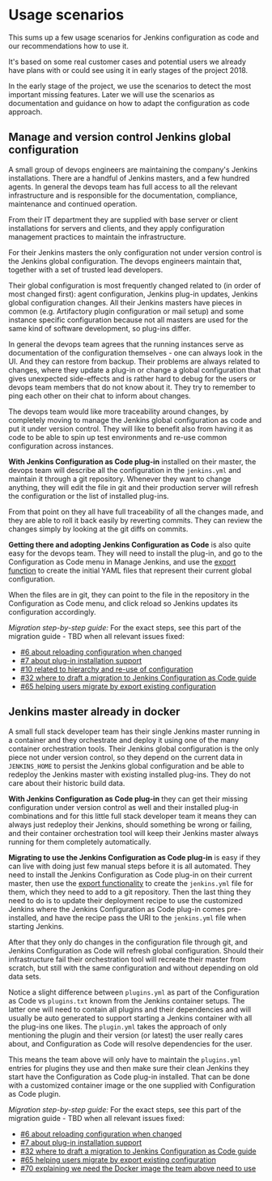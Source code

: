 # Usage scenarios

This sums up a few usage scenarios for Jenkins configuration as code and our recommendations how to use it.

It's based on some real customer cases and potential users we already have plans with or could see using it in early stages of the project 2018.

In the early stage of the project, we use the scenarios to detect the most important missing features. Later we will use the scenarios as documentation and guidance on how to adapt the configuration as code approach.

## Manage and version control Jenkins global configuration

A small group of devops engineers are maintaining the company's Jenkins installations. There are a handful of Jenkins masters, and a few hundred agents.
In general the devops team has full access to all the relevant infrastructure and is responsible for the documentation, compliance, maintenance and continued operation.

From their IT department they are supplied with base server or client installations for servers and clients, and they apply configuration management practices to maintain the infrastructure.

For their Jenkins masters the only configuration not under version control is the Jenkins global configuration. The devops engineers maintain that, together with a set of trusted lead developers.

Their global configuration is most frequently changed related to (in order of most changed first): agent configuration, Jenkins plug-in updates, Jenkins global configuration changes.
All their Jenkins masters have pieces in common (e.g. Artifactory plugin configuration or mail setup) and some instance specific configuration because not all masters are used for the same kind of software development, so plug-ins differ.

In general the devops team agrees that the running instances serve as documentation of the configuration themselves - one can always look in the UI. And they can restore from backup.
Their problems are always related to changes, where they update a plug-in or change a global configuration that gives unexpected side-effects and is rather hard to debug for the users or devops team members that do not know about it.
They try to remember to ping each other on their chat to inform about changes.

The devops team would like more traceability around changes, by completely moving to manage the Jenkins global configuration as code and put it under version control. They will like to benefit also from having it as code to be able to spin up test environments and re-use common configuration across instances.

**With Jenkins Configuration as Code plug-in** installed on their master, the devops team will describe all the configuration in the `jenkins.yml` and maintain it through a git repository. Whenever they want to change anything, they will edit the file in git and their production server will refresh the configuration or the list of installed plug-ins.

From that point on they all have full traceability of all the changes made, and they are able to roll it back easily by reverting commits. They can review the changes simply by looking at the git diffs on commits.

**Getting there and adopting Jenkins Configuration as Code** is also quite easy for the devops team. 
They will need to install the plug-in, and go to the Configuration as Code menu in Manage Jenkins, 
and use the [export function](/docs/features/configExport.md) to create the initial YAML files that represent their current global configuration.

When the files are in git, they can point to the file in the repository in the Configuration as Code menu, and click reload so Jenkins updates its configuration accordingly.

_Migration step-by-step guide:_ For the exact steps, see this part of the migration guide - TBD when all relevant issues fixed:

- [#6 about reloading configuration when changed](https://github.com/jenkinsci/configuration-as-code-plugin/issues/6)
- [#7 about plug-in installation support](https://github.com/jenkinsci/configuration-as-code-plugin/issues/7)
- [#10 related to hierarchy and re-use of configuration](https://github.com/jenkinsci/configuration-as-code-plugin/issues/10)
- [#32 where to draft a migration to Jenkins Configuration as Code guide](https://github.com/jenkinsci/configuration-as-code-plugin/issues/32)
- [#65 helping users migrate by export existing configuration](https://github.com/jenkinsci/configuration-as-code-plugin/issues/65)

## Jenkins master already in docker

A small full stack developer team has their single Jenkins master running in a container and they orchestrate and deploy it using one of the many container orchestration tools.
Their Jenkins global configuration is the only piece not under version control, so they depend on the current data in `JENKINS_HOME` to persist the Jenkins global configuration and be able to redeploy the Jenkins master with existing installed plug-ins. They do not care about their historic build data.

**With Jenkins Configuration as Code plug-in** they can get their missing configuration under version control as well and their installed plug-in combinations and for this little full stack developer team it means they can always just redeploy their Jenkins, should something be wrong or failing, and their container orchestration tool will keep their Jenkins master always running for them completely automatically.

**Migrating to use the Jenkins Configuration as Code plug-in** is easy if they can live with doing just few manual steps before it is all automated. 
They need to install the Jenkins Configuration as Code plug-in on their current master, 
then use the [export functionality](/docs/features/configExport.md) to create the `jenkins.yml` file for them, which they need to add to a git repository.
Then the last thing they need to do is to update their deployment recipe to use the customized Jenkins where the Jenkins Configuration as Code plug-in comes pre-installed, and have the recipe pass the URI to the `jenkins.yml` file when starting Jenkins.

After that they only do changes in the configuration file through git, and Jenkins Configuration as Code will refresh global configuration. Should their infrastructure fail their orchestration tool will recreate their master from scratch, but still with the same configuration and without depending on old data sets.

Notice a slight difference between `plugins.yml` as part of the Configuration as Code vs `plugins.txt` known from the Jenkins container setups. The latter one will need to contain all plugins and their dependencies and will usually be auto generated to support starting a Jenkins container with all the plug-ins one likes. The `plugin.yml` takes the approach of only mentioning the plugin and their version (or latest) the user really cares about, and Configuration as Code will resolve dependencies for the user.

This means the team above will only have to maintain the `plugins.yml` entries for plugins they use and then make sure their clean Jenkins they start have the Configuration as Code plug-in installed. That can be done with a customized container image or the one supplied with Configuration as Code plugin.

_Migration step-by-step guide:_ For the exact steps, see this part of the migration guide - TBD when all relevant issues fixed:

- [#6 about reloading configuration when changed](https://github.com/jenkinsci/configuration-as-code-plugin/issues/6)
- [#7 about plug-in installation support](https://github.com/jenkinsci/configuration-as-code-plugin/issues/7)
- [#32 where to draft a migration to Jenkins Configuration as Code guide](https://github.com/jenkinsci/configuration-as-code-plugin/issues/32)
- [#65 helping users migrate by export existing configuration](https://github.com/jenkinsci/configuration-as-code-plugin/issues/65)
- [#70 explaining we need the Docker image the team above need to use](https://github.com/jenkinsci/configuration-as-code-plugin/issues/70)
